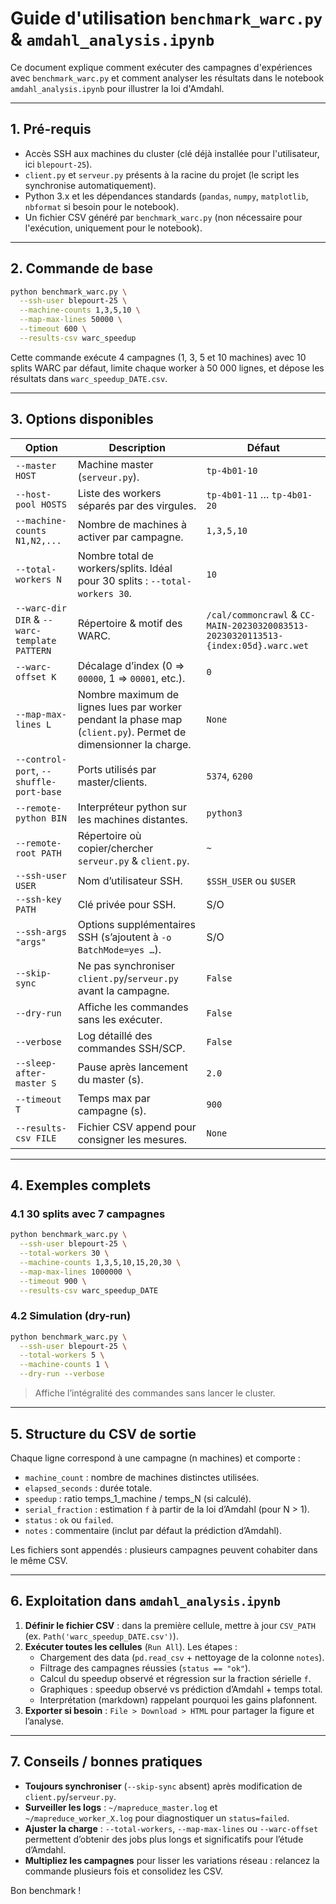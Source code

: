 # Guide d'utilisation `benchmark_warc.py` & `amdahl_analysis.ipynb`

Ce document explique comment exécuter des campagnes d'expériences avec `benchmark_warc.py` et comment analyser les résultats dans le notebook `amdahl_analysis.ipynb` pour illustrer la loi d'Amdahl.

---

## 1. Pré-requis

- Accès SSH aux machines du cluster (clé déjà installée pour l'utilisateur, ici `blepourt-25`).
- `client.py` et `serveur.py` présents à la racine du projet (le script les synchronise automatiquement).
- Python 3.x et les dépendances standards (`pandas`, `numpy`, `matplotlib`, `nbformat` si besoin pour le notebook).
- Un fichier CSV généré par `benchmark_warc.py` (non nécessaire pour l'exécution, uniquement pour le notebook).

---

## 2. Commande de base

```bash
python benchmark_warc.py \
  --ssh-user blepourt-25 \
  --machine-counts 1,3,5,10 \
  --map-max-lines 50000 \
  --timeout 600 \
  --results-csv warc_speedup
```

Cette commande exécute 4 campagnes (1, 3, 5 et 10 machines) avec 10 splits WARC par défaut, limite chaque worker à 50 000 lignes, et dépose les résultats dans `warc_speedup_DATE.csv`.

---

## 3. Options disponibles

| Option | Description | Défaut |
|--------|-------------|--------|
| `--master HOST` | Machine master (`serveur.py`). | `tp-4b01-10` |
| `--host-pool HOSTS` | Liste des workers séparés par des virgules. | `tp-4b01-11` … `tp-4b01-20` |
| `--machine-counts N1,N2,...` | Nombre de machines à activer par campagne. | `1,3,5,10` |
| `--total-workers N` | Nombre total de workers/splits. Idéal pour 30 splits : `--total-workers 30`. | `10` |
| `--warc-dir DIR` & `--warc-template PATTERN` | Répertoire & motif des WARC. | `/cal/commoncrawl` & `CC-MAIN-20230320083513-20230320113513-{index:05d}.warc.wet` |
| `--warc-offset K` | Décalage d’index (0 ⇒ `00000`, 1 ⇒ `00001`, etc.). | `0` |
| `--map-max-lines L` | Nombre maximum de lignes lues par worker pendant la phase map (`client.py`). Permet de dimensionner la charge. | `None` |
| `--control-port`, `--shuffle-port-base` | Ports utilisés par master/clients. | `5374`, `6200` |
| `--remote-python BIN` | Interpréteur python sur les machines distantes. | `python3` |
| `--remote-root PATH` | Répertoire où copier/chercher `serveur.py` & `client.py`. | `~` |
| `--ssh-user USER` | Nom d’utilisateur SSH. | `$SSH_USER` ou `$USER` |
| `--ssh-key PATH` | Clé privée pour SSH. | S/O |
| `--ssh-args "args"` | Options supplémentaires SSH (s’ajoutent à `-o BatchMode=yes …`). | S/O |
| `--skip-sync` | Ne pas synchroniser `client.py`/`serveur.py` avant la campagne. | `False` |
| `--dry-run` | Affiche les commandes sans les exécuter. | `False` |
| `--verbose` | Log détaillé des commandes SSH/SCP. | `False` |
| `--sleep-after-master S` | Pause après lancement du master (s). | `2.0` |
| `--timeout T` | Temps max par campagne (s). | `900` |
| `--results-csv FILE` | Fichier CSV append pour consigner les mesures. | `None` |

---

## 4. Exemples complets

### 4.1 30 splits avec 7 campagnes

```bash
python benchmark_warc.py \
  --ssh-user blepourt-25 \
  --total-workers 30 \
  --machine-counts 1,3,5,10,15,20,30 \
  --map-max-lines 1000000 \
  --timeout 900 \
  --results-csv warc_speedup_DATE
```

### 4.2 Simulation (dry-run)

```bash
python benchmark_warc.py \
  --ssh-user blepourt-25 \
  --total-workers 5 \
  --machine-counts 1 \
  --dry-run --verbose
```

> Affiche l’intégralité des commandes sans lancer le cluster.

---

## 5. Structure du CSV de sortie

Chaque ligne correspond à une campagne (n machines) et comporte :

- `machine_count` : nombre de machines distinctes utilisées.
- `elapsed_seconds` : durée totale.
- `speedup` : ratio temps_1_machine / temps_N (si calculé).
- `serial_fraction` : estimation `f` à partir de la loi d’Amdahl (pour N > 1).
- `status` : `ok` ou `failed`.
- `notes` : commentaire (inclut par défaut la prédiction d’Amdahl).

Les fichiers sont appendés : plusieurs campagnes peuvent cohabiter dans le même CSV.

---

## 6. Exploitation dans `amdahl_analysis.ipynb`

1. **Définir le fichier CSV** : dans la première cellule, mettre à jour `CSV_PATH` (ex. `Path('warc_speedup_DATE.csv')`).
2. **Exécuter toutes les cellules** (`Run All`). Les étapes :
   - Chargement des data (`pd.read_csv` + nettoyage de la colonne `notes`).
   - Filtrage des campagnes réussies (`status == "ok"`).
   - Calcul du speedup observé et régression sur la fraction sérielle `f`.
   - Graphiques : speedup observé vs prédiction d’Amdahl + temps total.
   - Interprétation (markdown) rappelant pourquoi les gains plafonnent.
3. **Exporter si besoin** : `File > Download > HTML` pour partager la figure et l’analyse.

---

## 7. Conseils / bonnes pratiques

- **Toujours synchroniser** (`--skip-sync` absent) après modification de `client.py`/`serveur.py`.
- **Surveiller les logs** : `~/mapreduce_master.log` et `~/mapreduce_worker_X.log` pour diagnostiquer un `status=failed`.
- **Ajuster la charge** : `--total-workers`, `--map-max-lines` ou `--warc-offset` permettent d’obtenir des jobs plus longs et significatifs pour l’étude d’Amdahl.
- **Multipliez les campagnes** pour lisser les variations réseau : relancez la commande plusieurs fois et consolidez les CSV.

Bon benchmark !
